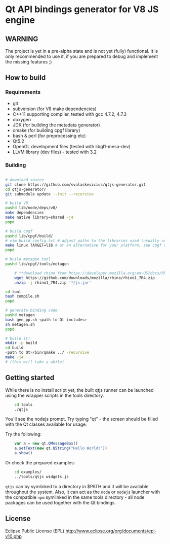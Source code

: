 Qt API bindings generator for V8 JS engine
==========================================

WARNING
-------

The project is yet in a pre-alpha state and is not yet (fully) functional.
It is only recommended to use it, if you are prepared to debug and implement the missing features ;)

How to build
------------

### Requirements

* git
* subversion (for V8 make dependencies)
* C++11 supporting compiler, tested with gcc 4.7.2, 4.7.3
* doxygen
* JDK (for building the metadata generator)
* cmake (for building cpgf library)
* bash & perl (for preprocessing etc)
* Qt5.2
* OpenGL development files (tested with libgl1-mesa-dev)
* LLVM library (dev files) - tested with 3.2

### Building

~~~~~bash

# download source
git clone https://github.com/svalaskevicius/qtjs-generator.git
cd qtjs-generator/
git submodule update --init --recursive

# build V8
pushd lib/node/deps/v8/
make dependencies
make native library=shared -j4
popd

# build cpgf
pushd lib/cpgf/build/
# vim build.config.txt # adjust paths to the libraries used (usually no changes required)
make linux TARGET=lib # or an alternative for your platform, see cpgf documentation
popd

# build metagen tool 
pushd lib/cpgf/tools/metagen

    # **download rhino from https://developer.mozilla.org/en-US/docs/Rhino/Download_Rhino and put js.jar here**
    wget https://github.com/downloads/mozilla/rhino/rhino1_7R4.zip
    unzip -j rhino1_7R4.zip '*/js.jar'

cd tool
bash compile.sh
popd

# generate binding code
pushd metagen
bash gen_pp.sh <path to Qt includes>
sh metagen.sh
popd

# build it!
mkdir -p build
cd build
<path to Qt>/bin/qmake ../ -recursive
make -j4
# (this will take a while)
~~~~~

Getting started
---------------

While there is no install script yet, the built qtjs runner can be launched using
the wrapper scripts in the tools directory.

~~~~bash
    cd tools
    ./qtjs
~~~~~~~~

You'll see the nodejs prompt. Try typing "qt<Enter>" -
the screen should be filled with the Qt classes available
for usage.

Try the following:
~~~~~js
    var a = new qt.QMessageBox()
    a.setText(new qt.QString("Hello World!"))
    a.show()
~~~~~~~

Or check the prepared examples:
~~~~~~~bash
    cd examples/
    ../tools/qtjs widgets.js
~~~~~~~~~~~

`qtjs` can by symlinked to a directory in $PATH and it will be available throughout the system.
Also, it can act as the `node` or `nodejs` launcher with the compatible `npm` symlinked in the same
tools directory - all node packages can be used together with the Qt bindings.

License
-------

Eclipse Public License (EPL) http://www.eclipse.org/org/documents/epl-v10.php


